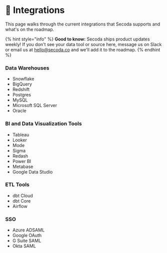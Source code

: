 # 🔌 Integrations

This page walks through the current integrations that Secoda supports and what's on the roadmap.

{% hint style="info" %}
**Good to know:** Secoda ships product updates weekly! If you don't see your data tool or source here, message us on Slack or email us at hello@secoda.co and we'll add it to the roadmap.&#x20;
{% endhint %}

### Data Warehouses

* Snowflake
* BigQuery
* Redshift
* Postgres
* MySQL
* Microsoft SQL Server
* Oracle

### BI and Data Visualization Tools

* Tableau&#x20;
* Looker
* Mode&#x20;
* Sigma&#x20;
* Redash
* Power BI&#x20;
* Metabase
* Google Data Studio

### ETL Tools

* dbt Cloud
* dbt Core
* Airflow

### SSO

* Azure ADSAML&#x20;
* Google OAuth
* G Suite SAML
* Okta SAML

